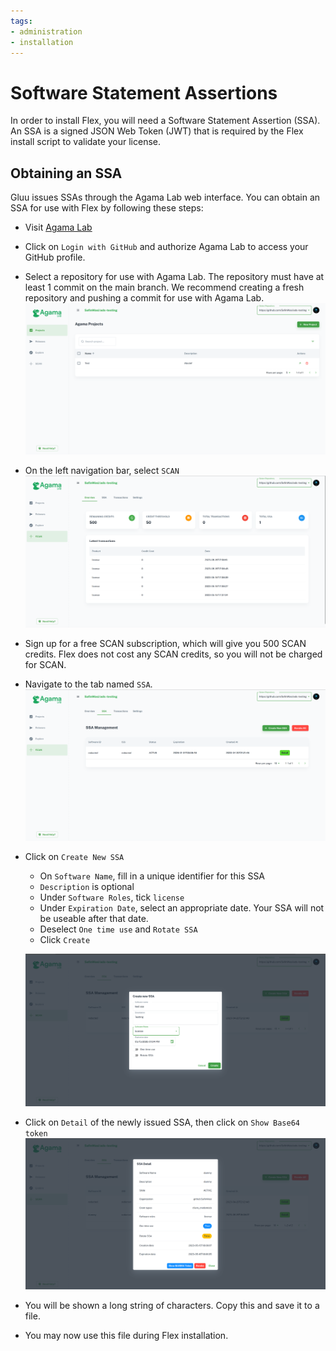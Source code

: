 ```yaml
---
tags:
- administration
- installation
---
```


# Software Statement Assertions

In order to install Flex, you will need a Software Statement Assertion (SSA). An SSA is a signed JSON Web Token (JWT) that is required by the Flex install script to validate your license.

## Obtaining an SSA

Gluu issues SSAs through the Agama Lab web interface. You can obtain an SSA for use with Flex by following these steps:

- Visit [Agama Lab](https://cloud.gluu.org/agama-lab)
- Click on `Login with GitHub` and authorize Agama Lab to access your GitHub profile.
- Select a repository for use with Agama Lab. The repository must have at least 1 commit on the main branch. We recommend creating a fresh repository and pushing a commit for use with Agama Lab.
![agama-home](../../assets/agama-lab/agama-home.png)
- On the left navigation bar, select `SCAN`
![scan-home](../../assets/agama-lab/scan-overview.png)
- Sign up for a free SCAN subscription, which will give you 500 SCAN credits. Flex does not cost any SCAN credits, so you will not be charged for SCAN.
- Navigate to the tab named `SSA`.
![ssa-management](../../assets/agama-lab/ssa-management.png)
- Click on `Create New SSA`
    - On `Software Name`, fill in a unique identifier for this SSA
    - `Description` is optional
    - Under `Software Roles`, tick `license`
    - Under `Expiration Date`, select an appropriate date. Your SSA will not be useable after that date.
    - Deselect `One time use` and `Rotate SSA`
    - Click `Create`

    ![ssa-creation](../../assets/agama-lab/ssa-creation.png)
- Click on `Detail` of the newly issued SSA, then click on `Show Base64 token`
![ssa-details](../../assets/agama-lab/ssa-details.png)
- You will be shown a long string of characters. Copy this and save it to a file.
- You may now use this file during Flex installation.